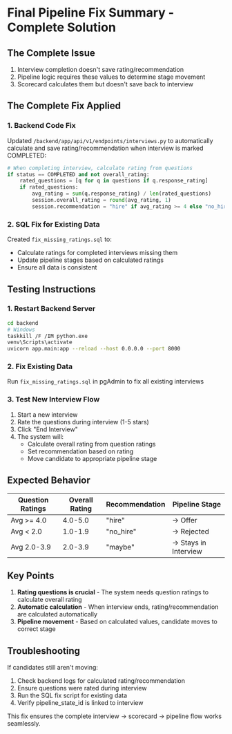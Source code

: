 # Final Pipeline Fix Summary - Complete Solution

## The Complete Issue
1. Interview completion doesn't save rating/recommendation
2. Pipeline logic requires these values to determine stage movement
3. Scorecard calculates them but doesn't save back to interview

## The Complete Fix Applied

### 1. Backend Code Fix
Updated `/backend/app/api/v1/endpoints/interviews.py` to automatically calculate and save rating/recommendation when interview is marked COMPLETED:

```python
# When completing interview, calculate rating from questions
if status == COMPLETED and not overall_rating:
    rated_questions = [q for q in questions if q.response_rating]
    if rated_questions:
        avg_rating = sum(q.response_rating) / len(rated_questions)
        session.overall_rating = round(avg_rating, 1)
        session.recommendation = "hire" if avg_rating >= 4 else "no_hire" if avg_rating < 2 else "maybe"
```

### 2. SQL Fix for Existing Data
Created `fix_missing_ratings.sql` to:
- Calculate ratings for completed interviews missing them
- Update pipeline stages based on calculated ratings
- Ensure all data is consistent

## Testing Instructions

### 1. Restart Backend Server
```bash
cd backend
# Windows
taskkill /F /IM python.exe
venv\Scripts\activate
uvicorn app.main:app --reload --host 0.0.0.0 --port 8000
```

### 2. Fix Existing Data
Run `fix_missing_ratings.sql` in pgAdmin to fix all existing interviews

### 3. Test New Interview Flow
1. Start a new interview
2. Rate the questions during interview (1-5 stars)
3. Click "End Interview" 
4. The system will:
   - Calculate overall rating from question ratings
   - Set recommendation based on rating
   - Move candidate to appropriate pipeline stage

## Expected Behavior

| Question Ratings | Overall Rating | Recommendation | Pipeline Stage |
|-----------------|----------------|----------------|----------------|
| Avg >= 4.0 | 4.0-5.0 | "hire" | → Offer |
| Avg < 2.0 | 1.0-1.9 | "no_hire" | → Rejected |
| Avg 2.0-3.9 | 2.0-3.9 | "maybe" | → Stays in Interview |

## Key Points

1. **Rating questions is crucial** - The system needs question ratings to calculate overall rating
2. **Automatic calculation** - When interview ends, rating/recommendation are calculated automatically
3. **Pipeline movement** - Based on calculated values, candidate moves to correct stage

## Troubleshooting

If candidates still aren't moving:
1. Check backend logs for calculated rating/recommendation
2. Ensure questions were rated during interview
3. Run the SQL fix script for existing data
4. Verify pipeline_state_id is linked to interview

This fix ensures the complete interview → scorecard → pipeline flow works seamlessly.